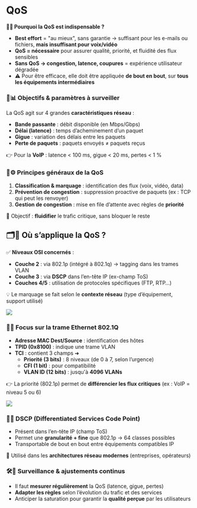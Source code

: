 # QoS

**📌🚀 Pourquoi la QoS est indispensable ?**

- **Best effort** = "au mieux", sans garantie → suffisant pour les e-mails ou fichiers, **mais insuffisant pour voix/vidéo**
- **QoS = nécessaire** pour assurer qualité, priorité, et fluidité des flux sensibles
- **Sans QoS → congestion, latence, coupures** = expérience utilisateur dégradée
- ⚠️ Pour être efficace, elle doit être appliquée **de bout en bout**, sur **tous les équipements intermédiaires**



### **🎯📊 Objectifs & paramètres à surveiller**

La QoS agit sur 4 grandes **caractéristiques réseau** :

- **Bande passante** : débit disponible (en Mbps/Gbps)
- **Délai (latence)** : temps d’acheminement d’un paquet
- **Gigue** : variation des délais entre les paquets
- **Perte de paquets** : paquets envoyés ≠ paquets reçus

👉 Pour la **VoIP** : latence < 100 ms, gigue < 20 ms, pertes < 1 %



### **🧱⚙️ Principes généraux de la QoS**

1.  **Classification & marquage** : identification des flux (voix, vidéo, data)
2.  **Prévention de congestion** : suppression proactive de paquets (ex : TCP qui peut les renvoyer)
3.  **Gestion de congestion** : mise en file d’attente avec règles de **priorité**

🎯 Objectif : **fluidifier** le trafic critique, sans bloquer le reste



## **🗂️📶 Où s’applique la QoS ?**

✅ **Niveaux OSI concernés** :

- **Couche 2** : via 802.1p (intégré à 802.1q) → tagging dans les trames VLAN
- **Couche 3** : via **DSCP** dans l’en-tête IP (ex-champ ToS)
- **Couches 4/5** : utilisation de protocoles spécifiques (FTP, RTP…)

💡 Le marquage se fait selon le **contexte réseau** (type d’équipement, support utilisé)

![](../../media/Cours-Infrastructures-réseaux-QoS-image1.png)

### **🧬📡 Focus sur la trame Ethernet 802.1Q**

- **Adresse MAC Dest/Source** : identification des hôtes
- **TPID (0x8100)** : indique une trame VLAN
- **TCI** : contient 3 champs ➜
  - **Priorité (3 bits)** : 8 niveaux (de 0 à 7, selon l’urgence)
  - **CFI (1 bit)** : pour compatibilité
  - **VLAN ID (12 bits)** : jusqu'à **4096 VLANs**

👉 La priorité (802.1p) permet de **différencier les flux critiques** (ex : VoIP = niveau 5 ou 6)

![](../../media/Cours-Infrastructures-réseaux-QoS-image2.png)

### **🧠📌 DSCP (Differentiated Services Code Point)**

- Présent dans l’en-tête IP (champ ToS)
- Permet une **granularité + fine** que 802.1p → 64 classes possibles
- Transportable de bout en bout entre équipements compatibles IP

🎯 Utilisé dans les **architectures réseau modernes** (entreprises, opérateurs)



### **🛠️📏 Surveillance & ajustements continus**

- Il faut **mesurer régulièrement** la QoS (latence, gigue, pertes)
- **Adapter les règles** selon l’évolution du trafic et des services
- Anticiper la saturation pour garantir la **qualité perçue** par les utilisateurs
